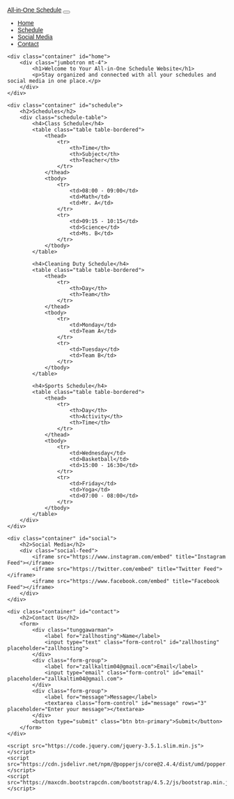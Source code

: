 <!DOCTYPE html>
<html lang="en">
<head>
    <meta charset="UTF-8">
    <meta name="viewport" content="width=device-width, initial-scale=1.0">
    <title>All-in-One Schedule Website</title>
    <link rel="stylesheet" href="https://maxcdn.bootstrapcdn.com/bootstrap/4.5.2/css/bootstrap.min.css">
    <style>
        body {
            font-family: Arial, sans-serif;
        }
        .schedule-table {
            margin-top: 20px;
        }
        .social-feed {
            display: flex;
            gap: 15px;
            justify-content: center;
            flex-wrap: wrap;
            margin-top: 20px;
        }
        .social-feed iframe {
            border: none;
            width: 300px;
            height: 400px;
        }
    </style>
</head>
<body>
    <nav class="navbar navbar-expand-lg navbar-dark bg-dark">
        <a class="navbar-brand" href="#">All-in-One Schedule</a>
        <button class="navbar-toggler" type="button" data-toggle="collapse" data-target="#navbarNav">
            <span class="navbar-toggler-icon"></span>
        </button>
        <div class="collapse navbar-collapse" id="navbarNav">
            <ul class="navbar-nav">
                <li class="nav-item"><a class="nav-link" href="#home">Home</a></li>
                <li class="nav-item"><a class="nav-link" href="#schedule">Schedule</a></li>
                <li class="nav-item"><a class="nav-link" href="#social">Social Media</a></li>
                <li class="nav-item"><a class="nav-link" href="#contact">Contact</a></li>
            </ul>
        </div>
    </nav>

    <div class="container" id="home">
        <div class="jumbotron mt-4">
            <h1>Welcome to Your All-in-One Schedule Website</h1>
            <p>Stay organized and connected with all your schedules and social media in one place.</p>
        </div>
    </div>

    <div class="container" id="schedule">
        <h2>Schedules</h2>
        <div class="schedule-table">
            <h4>Class Schedule</h4>
            <table class="table table-bordered">
                <thead>
                    <tr>
                        <th>Time</th>
                        <th>Subject</th>
                        <th>Teacher</th>
                    </tr>
                </thead>
                <tbody>
                    <tr>
                        <td>08:00 - 09:00</td>
                        <td>Math</td>
                        <td>Mr. A</td>
                    </tr>
                    <tr>
                        <td>09:15 - 10:15</td>
                        <td>Science</td>
                        <td>Ms. B</td>
                    </tr>
                </tbody>
            </table>

            <h4>Cleaning Duty Schedule</h4>
            <table class="table table-bordered">
                <thead>
                    <tr>
                        <th>Day</th>
                        <th>Team</th>
                    </tr>
                </thead>
                <tbody>
                    <tr>
                        <td>Monday</td>
                        <td>Team A</td>
                    </tr>
                    <tr>
                        <td>Tuesday</td>
                        <td>Team B</td>
                    </tr>
                </tbody>
            </table>

            <h4>Sports Schedule</h4>
            <table class="table table-bordered">
                <thead>
                    <tr>
                        <th>Day</th>
                        <th>Activity</th>
                        <th>Time</th>
                    </tr>
                </thead>
                <tbody>
                    <tr>
                        <td>Wednesday</td>
                        <td>Basketball</td>
                        <td>15:00 - 16:30</td>
                    </tr>
                    <tr>
                        <td>Friday</td>
                        <td>Yoga</td>
                        <td>07:00 - 08:00</td>
                    </tr>
                </tbody>
            </table>
        </div>
    </div>

    <div class="container" id="social">
        <h2>Social Media</h2>
        <div class="social-feed">
            <iframe src="https://www.instagram.com/embed" title="Instagram Feed"></iframe>
            <iframe src="https://twitter.com/embed" title="Twitter Feed"></iframe>
            <iframe src="https://www.facebook.com/embed" title="Facebook Feed"></iframe>
        </div>
    </div>

    <div class="container" id="contact">
        <h2>Contact Us</h2>
        <form>
            <div class="tunggawarman">
                <label for="zallhosting">Name</label>
                <input type="text" class="form-control" id="zallhosting" placeholder="zallhosting">
            </div>
            <div class="form-group">
                <label for="zallkaltim04@gmail.ocm">Email</label>
                <input type="email" class="form-control" id="email" placeholder="zallkaltim04@gmail.com">
            </div>
            <div class="form-group">
                <label for="message">Message</label>
                <textarea class="form-control" id="message" rows="3" placeholder="Enter your message"></textarea>
            </div>
            <button type="submit" class="btn btn-primary">Submit</button>
        </form>
    </div>

    <script src="https://code.jquery.com/jquery-3.5.1.slim.min.js"></script>
    <script src="https://cdn.jsdelivr.net/npm/@popperjs/core@2.4.4/dist/umd/popper.min.js"></script>
    <script src="https://maxcdn.bootstrapcdn.com/bootstrap/4.5.2/js/bootstrap.min.js"></script>
</body>
</html>

